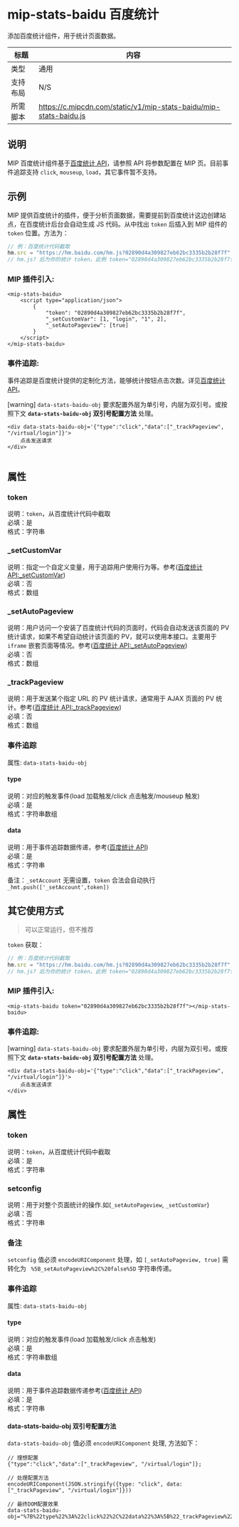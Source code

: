 # mip-stats-baidu 百度统计

添加百度统计组件，用于统计页面数据。

标题|内容
----|----
类型| 通用
支持布局|N/S
所需脚本|https://c.mipcdn.com/static/v1/mip-stats-baidu/mip-stats-baidu.js

## 说明

MIP 百度统计组件基于[百度统计 API](http://tongji.baidu.com/open/api/more)，请参照 API 将参数配置在 MIP 页。目前事件追踪支持 `click`, `mouseup`, `load`，其它事件暂不支持。

## 示例

MIP 提供百度统计的插件，便于分析页面数据，需要提前到百度统计这边创建站点，在百度统计后台会自动生成 JS 代码。从中找出 `token` 后插入到 MIP 组件的 `token` 位置。方法为：

``` javascript
// 例：百度统计代码截取
hm.src = "https://hm.baidu.com/hm.js?02890d4a309827eb62bc3335b2b28f7f";
// hm.js? 后为你的统计 token。此例 token="02890d4a309827eb62bc3335b2b28f7f"
```

### MIP 插件引入:

```
<mip-stats-baidu>
    <script type="application/json">
        {
            "token": "02890d4a309827eb62bc3335b2b28f7f",
            "_setCustomVar": [1, "login", "1", 2],
            "_setAutoPageview": [true]
        }
    </script>
</mip-stats-baidu>

```

### 事件追踪:

事件追踪是百度统计提供的定制化方法，能够统计按钮点击次数。详见[百度统计 API](http://tongji.baidu.com/open/api/)。

[warning] `data-stats-baidu-obj` 要求配置外层为单引号，内层为双引号。或按照下文 **`data-stats-baidu-obj` 双引号配置方法** 处理。

```
<div data-stats-baidu-obj='{"type":"click","data":["_trackPageview", "/virtual/login"]}'>
    点击发送请求
</div>
 
```

## 属性

### token

说明：`token`，从百度统计代码中截取  
必填：是  
格式：字符串  

### _setCustomVar

说明：指定一个自定义变量，用于追踪用户使用行为等。参考([百度统计 API:_setCustomVar](http://tongji.baidu.com/open/api/more?p=ref_setCustomVar))  
必填：否  
格式：数组  

### _setAutoPageview

说明：用户访问一个安装了百度统计代码的页面时，代码会自动发送该页面的 PV 统计请求，如果不希望自动统计该页面的 PV，就可以使用本接口。主要用于 `iframe` 嵌套页面等情况。参考([百度统计 API:_setAutoPageview](http://tongji.baidu.com/open/api/more?p=ref_setAutoPageview))  
必填：否  
格式：数组  

### _trackPageview

说明：用于发送某个指定 URL 的 PV 统计请求，通常用于 AJAX 页面的 PV 统计。参考([百度统计 API:_trackPageview](http://tongji.baidu.com/open/api/more?p=ref_trackPageview))  
必填：否  
格式：数组

### 事件追踪

属性: `data-stats-baidu-obj`

#### type

说明：对应的触发事件(load 加载触发/click 点击触发/mouseup 触发)  
必填：是  
格式：字符串数组  

#### data

说明：用于事件追踪数据传递，参考([百度统计 API](http://tongji.baidu.com/open/api/))  
必填：是  
格式：字符串

备注：`_setAccount` 无需设置，`token` 合法会自动执行 `_hmt.push(['_setAccount',token])`


## 其它使用方式

> 可以正常运行，但不推荐

`token` 获取：

``` javascript
// 例：百度统计代码截取
hm.src = "https://hm.baidu.com/hm.js?02890d4a309827eb62bc3335b2b28f7f";
// hm.js? 后为你的统计 token。此例 token="02890d4a309827eb62bc3335b2b28f7f"
```

### MIP 插件引入:

```
<mip-stats-baidu token="02890d4a309827eb62bc3335b2b28f7f"></mip-stats-baidu>

```

### 事件追踪:

[warning] `data-stats-baidu-obj` 要求配置外层为单引号，内层为双引号。或按照下文 **`data-stats-baidu-obj` 双引号配置方法** 处理。

```
<div data-stats-baidu-obj='{"type":"click","data":["_trackPageview", "/virtual/login"]}'>
    点击发送请求
</div>
```

## 属性

### token

说明：`token`，从百度统计代码中截取  
必填：是  
格式：字符串


### setconfig

说明：用于对整个页面统计的操作.如(`_setAutoPageview`, `_setCustomVar`)  
必填：否  
格式：字符串

### 备注

`setconfig` 值必须 `encodeURIComponent` 处理，如 `[_setAutoPageview, true]` 需转化为 ` %5B_setAutoPageview%2C%20false%5D` 字符串传递。

### 事件追踪

属性: `data-stats-baidu-obj`

#### type

说明：对应的触发事件(load 加载触发/click 点击触发)  
必填：是  
格式：字符串数组

#### data

说明：用于事件追踪数据传递参考([百度统计 API](http://tongji.baidu.com/open/api/))  
必填：是  
格式：字符串

#### data-stats-baidu-obj 双引号配置方法

`data-stats-baidu-obj` 值必须 `encodeURIComponent` 处理, 方法如下：

```
// 理想配置
{"type":"click","data":["_trackPageview", "/virtual/login"]};

// 处理配置方法
encodeURIComponent(JSON.stringify({type: "click", data: ["_trackPageview", "/virtual/login"]}))

// 最终DOM配置效果
data-stats-baidu-obj="%7B%22type%22%3A%22click%22%2C%22data%22%3A%5B%22_trackPageview%22%2C%22%2Fvirtual%2Flogin%22%5D%7D"
```